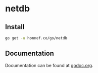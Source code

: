 # netdb

## Install

```sh
go get -u honnef.co/go/netdb
```

## Documentation

Documentation can be found at
[godoc.org](http://godoc.org/honnef.co/go/netdb).
